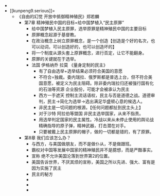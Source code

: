 - 
- [[kunpeng9.serious]]=
    - 《自由的幻觉 开放中抵御精神殖民》郑若麟
        - 第7章 精神殖民中国的目标=给中国梦植入“民主原罪”
            - 给中国梦植入民主原罪，选举原罪是精神殖民中国的主要目标
            - 原罪概念起源于基督教。
            - 在政治概念上树立原罪概念，是一个创造【创造是个好的名次，也可以动词，可以创造好的，也可以创造坏的】
            - 将一个制度从源头套上原罪概念，进行否定，让它不能翻身。
            - 原罪的关键就在于选举。
            - 法国 伊格纳乔 拉莫 《量身定制的民主》
                - 有了自由选举+选举结果必须符合美国的意愿
                - 不符合=独裁。委内瑞拉、俄罗斯都是普选上台，但不符合美国意愿，被定义为民主阻碍。除非委内瑞拉归还被强行国有化的石油等资源 企业股份，可能才会被承认为民主
                - 西方一手遮天 控制主流话语权，民主与否是道德之战。道德审判，民主→简化为选举→选出满足华盛顿心意的候选人。
                - 非民主是一切问题的根源。【任何问题都扯到民主头上】
                - 对于沙特 阿拉伯等盟国 非民主选举国家，从来不指责。
                - 用选举判定国家的民主属性。冷战以来从未停止使用的舆论战  精确指导的原子弹，精神武器，打击潜在对手。
                - 只要被戴上民主原罪的帽子，做的一切都是错的，有了原罪。
        - 第8章 我们应该怎么办？
            - 与西方，与美国做朋友，而不是做仆从，不是做跟班。
            - 霸权对中国等发展中国家的精神殖民并不是臆想，而是严酷事实。
            - 宣称 绝不允许美国沦落到世界第2的位置。
            - 美国告诉世界，不厌其烦的宣称，美国之所以先进、强大、富有是因为实施了民主
            - 民主的秘方
            - 
            - 
            - 

